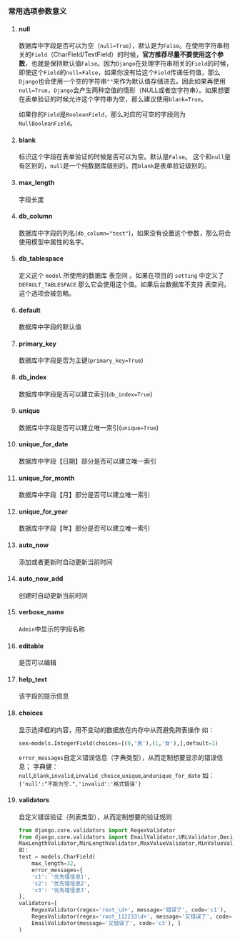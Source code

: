 ### 常用选项参数意义

1. #### null

   数据库中字段是否可以为空（`null=True`），默认是为`False`。在使用字符串相关的`Field`（CharField/TextField）的时候，**官方推荐尽量不要使用这个参数**，也就是保持默认值`False`。因为`Django`在处理字符串相关的`Field`的时候，即使这个`Field`的`null=False`，如果你没有给这个`Field`传递任何值，那么`Django`也会使用一个空的字符串`""`来作为默认值存储进去。因此如果再使用`null=True`，`Django`会产生两种空值的情形（NULL或者空字符串）。如果想要在表单验证的时候允许这个字符串为空，那么建议使用`blank=True`。

   如果你的`Field`是`BooleanField`，那么对应的可空的字段则为`NullBooleanField`。

2. #### blank

   标识这个字段在表单验证的时候是否可以为空。默认是`False`。
   这个和`null`是有区别的，`null`是一个纯数据库级别的。而`blank`是表单验证级别的。

3. #### max_length

   字段长度

4. #### db_column

   数据库中字段的列名(`db_column="test"`)，如果没有设置这个参数，那么将会使用模型中属性的名字。

5. #### db_tablespace

   定义这个 `model` 所使用的数据库 表空间 。如果在项目的 `setting` 中定义了 `DEFAULT_TABLESPACE` 那么它会使用这个值。如果后台数据库不支持 表空间，这个选项会被忽略。

6. #### default

   数据库中字段的默认值

7. #### primary_key

   数据库中字段是否为主键(`primary_key=True`)

8. #### db_index

   数据库中字段是否可以建立索引(`db_index=True`)

9. #### unique

   数据库中字段是否可以建立唯一索引(`unique=True`)

10. #### unique_for_date

    数据库中字段【日期】部分是否可以建立唯一索引

11. #### unique_for_month 

    数据库中字段【月】部分是否可以建立唯一索引

12. #### unique_for_year

    数据库中字段【年】部分是否可以建立唯一索引

13. #### auto_now

    添加或者更新时自动更新当前时间

14. #### auto_now_add

    创建时自动更新当前时间

15. #### verbose_name

    `Admin`中显示的字段名称

16. #### editable

    是否可以编辑

17. #### help_text

    该字段的提示信息

18. #### choices

    显示选择框的内容，用不变动的数据放在内存中从而避免跨表操作
    如：

    ```python
    sex=models.IntegerField(choices=[(0,'男'),(1,'女'),],default=1)
    ```

    `error_messages`自定义错误信息（字典类型），从而定制想要显示的错误信息；
    字典健：`null`,`blank`,`invalid`,`invalid_choice`,`unique`,`andunique_for_date`
    如：`{'null':"不能为空.",'invalid':'格式错误'}`

19. #### validators

    自定义错误验证（列表类型），从而定制想要的验证规则

    ```python
    from django.core.validators import RegexValidator
    from django.core.validators import EmailValidator,URLValidator,DecimalValidator,
    MaxLengthValidator,MinLengthValidator,MaxValueValidator,MinValueValidator
    如：
    test = models.CharField(
        max_length=32,
        error_messages={
        'c1': '优先错信息1',
        'c2': '优先错信息2',
        'c3': '优先错信息3',
    },
    validators=[
        RegexValidator(regex='root_\d+', message='错误了', code='c1'),
        RegexValidator(regex='root_112233\d+', message='又错误了', code='c2'),
        EmailValidator(message='又错误了', code='c3'), ]
    )
    ```

    

